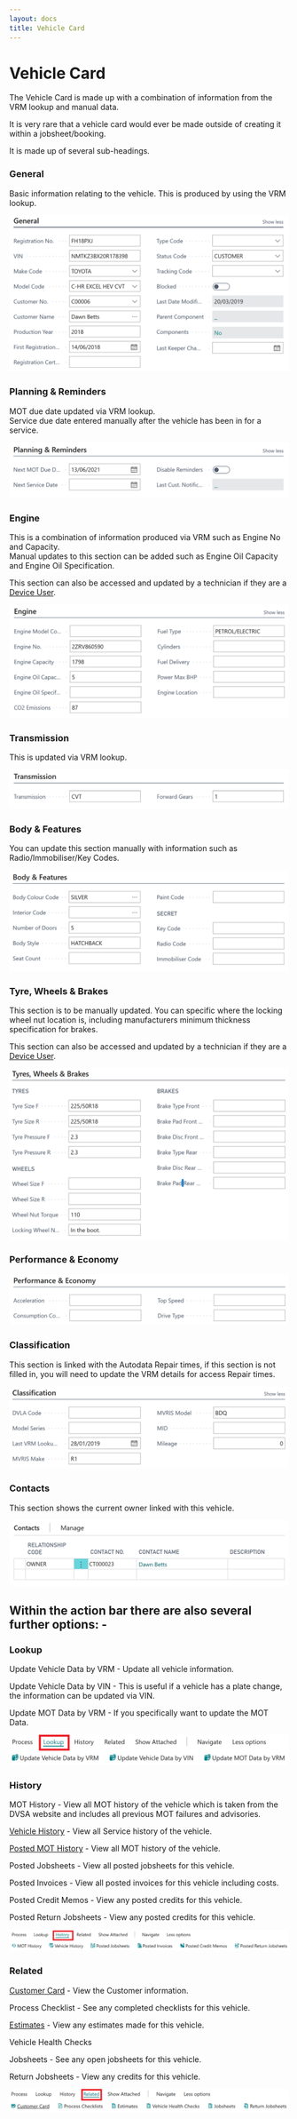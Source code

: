 ```yaml
---
layout: docs
title: Vehicle Card
---
```


#   Vehicle Card 

The Vehicle Card is made up with a combination of information from the VRM lookup and manual data.

It is very rare that a vehicle card would ever be made outside of creating it within a jobsheet/booking.

It is made up of several sub-headings.

### General 

Basic information relating to the vehicle. This is produced by using the VRM lookup.

![](media/garagehive-vehicle-card1.png)

### Planning & Reminders 

MOT due date updated via VRM lookup. <br>
Service due date entered manually after the vehicle has been in for a service. 

![](media/garagehive-vehicle-card2.png)

### Engine 

This is a combination of information produced via VRM such as Engine No and Capacity. <br> 
Manual updates to this section can be added such as Engine Oil Capacity and Engine Oil Specification.

This section can also be accessed and updated by a technician if they are a [Device User](/docs/garagehive-device-user.html "Device User").

![](media/garagehive-vehicle-card3.png)

### Transmission 

This is updated via VRM lookup. 

![](media/garagehive-vehicle-card4.png)

### Body & Features 

You can update this section manually with information such as Radio/Immobiliser/Key Codes. 

![](media/garagehive-vehicle-card5.png)

### Tyre, Wheels & Brakes 

This section is to be manually updated. You can specific where the locking wheel nut location is, including manufacturers minimum thickness specification for brakes. 

This section can also be accessed and updated by a technician if they are a [Device User](/docs/garagehive-device-user.html "Device User").

![](media/garagehive-vehicle-card6.png)

### Performance & Economy 

![](media/garagehive-vehicle-card7.png)

### Classification

This section is linked with the Autodata Repair times, if this section is not filled in, you will need to update the VRM details for access Repair times. 

![](media/garagehive-vehicle-card8.png)

### Contacts 

This section shows the current owner linked with this vehicle. 

![](media/garagehive-vehicle-card9.png)

##  Within the action bar there are also several further options: -  

### Lookup 

Update Vehicle Data by VRM - Update all vehicle information. 

Update Vehicle Data by VIN - This is useful if a vehicle has a plate change, the information can be updated via VIN. 

Update MOT Data by VRM - If you specifically want to update the MOT Data. 

![](media/garagehive-vehicle-card10.png)

### History 

MOT History - View all MOT history of the vehicle which is taken from the DVSA website and includes all previous MOT failures and advisories. 

[Vehicle History](/docs/garagehive-service-history.html "Vehicle History") - View all Service history of the vehicle.

[Posted MOT History](/docs/garagehive-mot-history.html "MOT History") - View all MOT history of the vehicle. 

Posted Jobsheets - View all posted jobsheets for this vehicle.

Posted Invoices - View all posted invoices for this vehicle including costs. 

Posted Credit Memos - View any posted credits for this vehicle. 

Posted Return Jobsheets - View any posted credits for this vehicle. 

![](media/garagehive-vehicle-card11.png)

### Related 

[Customer Card](/docs/garagehive-create-a-customer-card.html "Customer Card") - View the Customer information.  

Process Checklist - See any completed checklists for this vehicle. 

[Estimates](/docs/garagehive-create-an-estimate.html "Estimates") - View any estimates made for this vehicle. 

Vehicle Health Checks 

Jobsheets - See any open jobsheets for this vehicle. 

Return Jobsheets - View any credits for this vehicle. 

![](media/garagehive-vehicle-card12.png)






